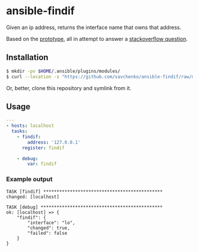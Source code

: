 # ansible-findif

Given an ip address, returns the interface name that owns that address.

Based on the [prototype](https://github.com/larsks/stackoverflow-example-45659201), all in attempt to answer a [stackoverflow question](https://stackoverflow.com/questions/45659201/).

## Installation

```sh
$ mkdir -pv $HOME/.ansible/plugins/modules/
$ curl --location -s "https://github.com/savchenko/ansible-findif/raw/master/plugins/modules/findif.py" -o $HOME/.ansible/plugins/modules/findif.py
```

Or, better, clone this repository and symlink from it.

## Usage

```yaml
---
- hosts: localhost
  tasks:
    - findif:
        address: '127.0.0.1'
      register: findif

    - debug:
        var: findif
```

### Example output

```
TASK [findif] *********************************************
changed: [localhost]

TASK [debug] **********************************************
ok: [localhost] => {
    "findif": {
        "interface": "lo",
        "changed": true,
        "failed": false
    }
}
```
